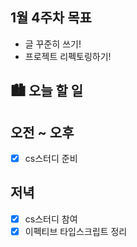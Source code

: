 ## 1월 4주차 목표

- 글 꾸준히 쓰기!
- 프로젝트 리펙토링하기!

## 🏙️ 오늘 할 일

## 오전 ~ 오후

- [x] cs스터디 준비

## 저녁

- [x] cs스터디 참여
- [x] 이펙티브 타입스크립트 정리
